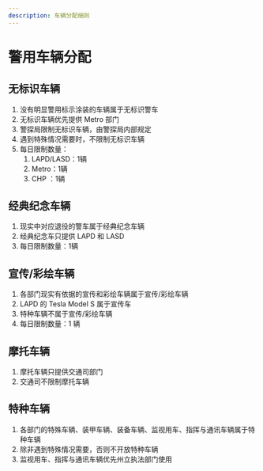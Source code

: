 ```yaml
---
description: 车辆分配细则
---
```


# 警用车辆分配

## 无标识车辆

1. 没有明显警用标示涂装的车辆属于无标识警车
2. 无标识车辆优先提供 Metro 部门
3. 警探局限制无标识车辆，由警探局内部规定
4. 遇到特殊情况需要时，不限制无标识车辆
5. 每日限制数量：
   1. LAPD/LASD：1辆
   2. Metro：1辆
   3. CHP ：1辆

## 经典纪念车辆

1. 现实中对应退役的警车属于经典纪念车辆
2. 经典纪念车只提供 LAPD 和 LASD
3. 每日限制数量：1辆

## 宣传/彩绘车辆

1. 各部门现实有依据的宣传和彩绘车辆属于宣传/彩绘车辆
2. LAPD 的 Tesla Model S 属于宣传车
3. 特种车辆不属于宣传/彩绘车辆
4. 每日限制数量：1 辆

## 摩托车辆

1. 摩托车辆只提供交通司部门
2. 交通司不限制摩托车辆

## 特种车辆

1. 各部门的特殊车辆、装甲车辆、装备车辆、监视用车、指挥与通讯车辆属于特种车辆
2. 除非遇到特殊情况需要，否则不开放特种车辆
3. 监视用车、指挥与通讯车辆优先州立执法部门使用
